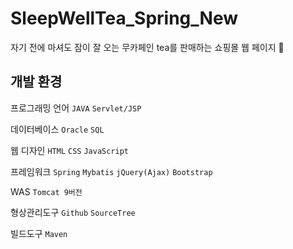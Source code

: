 # SleepWellTea_Spring_New
자기 전에 마셔도 잠이 잘 오는 무카페인 tea를 판매하는 쇼핑몰 웹 페이지 :first_quarter_moon_with_face:
## 개발 환경
프로그래밍 언어 `JAVA` `Servlet/JSP`


데이터베이스 `Oracle` `SQL`


웹 디자인 `HTML` `CSS` `JavaScript`


프레임워크 `Spring` `Mybatis` `jQuery(Ajax)` `Bootstrap`


WAS `Tomcat 9버전`


형상관리도구 `Github` `SourceTree`


빌드도구 `Maven`
